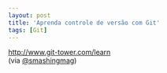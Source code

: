 ```yaml
---
layout: post
title: 'Aprenda controle de versão com Git'
tags: [Git]
---
```


<http://www.git-tower.com/learn><br>
(via [@smashingmag](https://twitter.com/smashingmag/status/456046926375694336))
